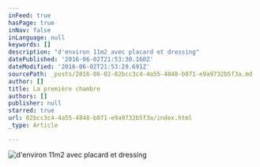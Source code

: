 ```yaml
---
inFeed: true
hasPage: true
inNav: false
inLanguage: null
keywords: []
description: "d'environ 11m2 avec placard et dressing"
datePublished: '2016-06-02T21:53:30.160Z'
dateModified: '2016-06-02T21:53:29.691Z'
sourcePath: _posts/2016-06-02-02bcc3c4-4a55-4848-b071-e9a9732b5f3a.md
author: []
title: La première chambre
authors: []
publisher: null
starred: true
url: 02bcc3c4-4a55-4848-b071-e9a9732b5f3a/index.html
_type: Article

---
```

![d'environ 11m2 avec placard et dressing](https://s3-us-west-2.amazonaws.com/the-grid-img/p/2a50734f343ccb00c1fb14302820ab6cb9a0df08.jpg)